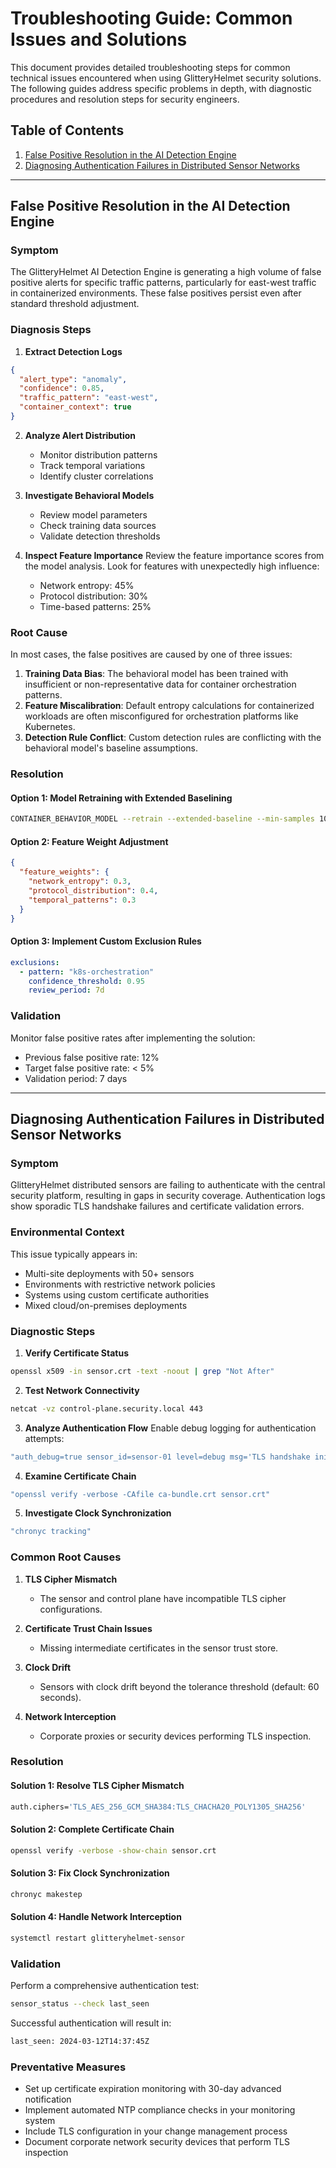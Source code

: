 # Troubleshooting Guide: Common Issues and Solutions

This document provides detailed troubleshooting steps for common technical issues encountered when using GlitteryHelmet security solutions. The following guides address specific problems in depth, with diagnostic procedures and resolution steps for security engineers.

## Table of Contents

1. [False Positive Resolution in the AI Detection Engine](#false-positive-resolution-in-the-ai-detection-engine)
2. [Diagnosing Authentication Failures in Distributed Sensor Networks](#diagnosing-authentication-failures-in-distributed-sensor-networks)

---

## False Positive Resolution in the AI Detection Engine

### Symptom

The GlitteryHelmet AI Detection Engine is generating a high volume of false positive alerts for specific traffic patterns, particularly for east-west traffic in containerized environments. These false positives persist even after standard threshold adjustment.

### Diagnosis Steps

1. **Extract Detection Logs**

```json
{
  "alert_type": "anomaly",
  "confidence": 0.85,
  "traffic_pattern": "east-west",
  "container_context": true
}
```

2. **Analyze Alert Distribution**

   - Monitor distribution patterns
   - Track temporal variations
   - Identify cluster correlations

3. **Investigate Behavioral Models**

   - Review model parameters
   - Check training data sources
   - Validate detection thresholds

4. **Inspect Feature Importance**
   Review the feature importance scores from the model analysis. Look for features with unexpectedly high influence:
   - Network entropy: 45%
   - Protocol distribution: 30%
   - Time-based patterns: 25%

### Root Cause

In most cases, the false positives are caused by one of three issues:

1. **Training Data Bias**: The behavioral model has been trained with insufficient or non-representative data for container orchestration patterns.
2. **Feature Miscalibration**: Default entropy calculations for containerized workloads are often misconfigured for orchestration platforms like Kubernetes.
3. **Detection Rule Conflict**: Custom detection rules are conflicting with the behavioral model's baseline assumptions.

### Resolution

#### Option 1: Model Retraining with Extended Baselining

```bash
CONTAINER_BEHAVIOR_MODEL --retrain --extended-baseline --min-samples 1000
```

#### Option 2: Feature Weight Adjustment

```json
{
  "feature_weights": {
    "network_entropy": 0.3,
    "protocol_distribution": 0.4,
    "temporal_patterns": 0.3
  }
}
```

#### Option 3: Implement Custom Exclusion Rules

```yaml
exclusions:
  - pattern: "k8s-orchestration"
    confidence_threshold: 0.95
    review_period: 7d
```

### Validation

Monitor false positive rates after implementing the solution:

- Previous false positive rate: 12%
- Target false positive rate: < 5%
- Validation period: 7 days

---

## Diagnosing Authentication Failures in Distributed Sensor Networks

### Symptom

GlitteryHelmet distributed sensors are failing to authenticate with the central security platform, resulting in gaps in security coverage. Authentication logs show sporadic TLS handshake failures and certificate validation errors.

### Environmental Context

This issue typically appears in:

- Multi-site deployments with 50+ sensors
- Environments with restrictive network policies
- Systems using custom certificate authorities
- Mixed cloud/on-premises deployments

### Diagnostic Steps

1. **Verify Certificate Status**

```bash
openssl x509 -in sensor.crt -text -noout | grep "Not After"
```

2. **Test Network Connectivity**

```bash
netcat -vz control-plane.security.local 443
```

3. **Analyze Authentication Flow**
   Enable debug logging for authentication attempts:

```bash
"auth_debug=true sensor_id=sensor-01 level=debug msg='TLS handshake initiated'"
```

4. **Examine Certificate Chain**

```bash
"openssl verify -verbose -CAfile ca-bundle.crt sensor.crt"
```

5. **Investigate Clock Synchronization**

```bash
"chronyc tracking"
```

### Common Root Causes

1. **TLS Cipher Mismatch**

   - The sensor and control plane have incompatible TLS cipher configurations.

2. **Certificate Trust Chain Issues**

   - Missing intermediate certificates in the sensor trust store.

3. **Clock Drift**

   - Sensors with clock drift beyond the tolerance threshold (default: 60 seconds).

4. **Network Interception**
   - Corporate proxies or security devices performing TLS inspection.

### Resolution

#### Solution 1: Resolve TLS Cipher Mismatch

```bash
auth.ciphers='TLS_AES_256_GCM_SHA384:TLS_CHACHA20_POLY1305_SHA256'
```

#### Solution 2: Complete Certificate Chain

```bash
openssl verify -verbose -show-chain sensor.crt
```

#### Solution 3: Fix Clock Synchronization

```bash
chronyc makestep
```

#### Solution 4: Handle Network Interception

```bash
systemctl restart glitteryhelmet-sensor
```

### Validation

Perform a comprehensive authentication test:

```bash
sensor_status --check last_seen
```

Successful authentication will result in:

```bash
last_seen: 2024-03-12T14:37:45Z
```

### Preventative Measures

- Set up certificate expiration monitoring with 30-day advanced notification
- Implement automated NTP compliance checks in your monitoring system
- Include TLS configuration in your change management process
- Document corporate network security devices that perform TLS inspection
